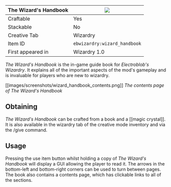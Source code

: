 | The Wizard's Handbook |![](https://github.com/Electroblob77/Wizardry/blob/1.12.2/src/main/resources/assets/ebwizardry/textures/items/wizard_handbook.png)|
|---|---|
| Craftable | Yes |
| Stackable | No |
| Creative Tab | Wizardry |
| Item ID | `ebwizardry:wizard_handbook` |
| First appeared in | Wizardry 1.0 |

_The Wizard's Handbook_ is the in-game guide book for _Electroblob's Wizardry_. It explains all of the important aspects of the mod's gameplay and is invaluable for players who are new to wizardry.

[[images/screenshots/wizard_handbook_contents.png]]
_The contents page of The Wizard's Handbook_

## Obtaining
_The Wizard's Handbook_ can be crafted from a book and a [[magic crystal]]. It is also available in the wizardry tab of the creative mode inventory and via the /give command.

## Usage
Pressing the use item button whilst holding a copy of _The Wizard's Handbook_ will display a GUI allowing the player to read it. The arrows in the bottom-left and bottom-right corners can be used to turn between pages. The book also contains a contents page, which has clickable links to all of the sections.